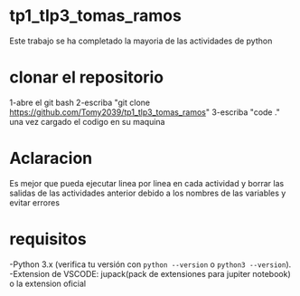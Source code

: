 # tp1_tlp3_tomas_ramos
Este trabajo se ha completado la mayoria de las actividades de python

# clonar el repositorio
1-abre el git bash
2-escriba "git clone https://github.com/Tomy2039/tp1_tlp3_tomas_ramos" 
3-escriba "code ." una vez cargado el codigo en su maquina

# Aclaracion
Es mejor que pueda ejecutar linea por linea en cada actividad y borrar las salidas de las actividades anterior debido a los nombres de las variables y evitar errores

# requisitos
-Python 3.x (verifica tu versión con `python --version` o `python3 --version`).
-Extension de VSCODE: jupack(pack de extensiones para jupiter notebook) o la extension oficial